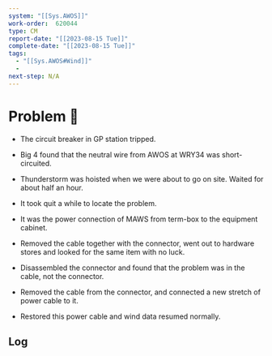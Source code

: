```yaml
---
system: "[[Sys.AWOS]]"
work-order:  620044
type: CM
report-date: "[[2023-08-15 Tue]]"
complete-date: "[[2023-08-15 Tue]]"
tags:
  - "[[Sys.AWOS#Wind]]"
  - 
next-step: N/A
---
```

# Problem 🐞
- The circuit breaker in GP station tripped.
- Big 4 found that the neutral wire from AWOS at WRY34 was short-circuited.
- Thunderstorm was hoisted when we were about to go on site. Waited for about half an hour.

- It took quit a while to locate the problem.
- It was the power connection of MAWS from term-box to the equipment cabinet.
- Removed the cable together with the connector, went out to hardware stores and looked for the same item with no luck.
- Disassembled the connector and found that the problem was in the cable, not the connector.
- Removed the cable from the connector, and connected a new stretch of power cable to it.
- Restored this power cable and wind data resumed normally.

## Log

